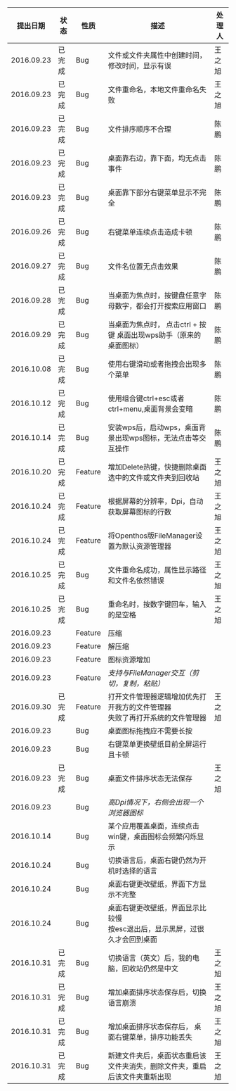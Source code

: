 |提出日期|状态|性质|描述|处理人|
|----|----|----|----|----|
|2016.09.23|已完成|Bug|文件或文件夹属性中创建时间，修改时间，显示有误|王之旭|
|2016.09.23|已完成|Bug|文件重命名，本地文件重命名失败|王之旭|
|2016.09.23|已完成|Bug|文件排序顺序不合理|陈鹏|
|2016.09.23|已完成|Bug|桌面靠右边，靠下面，均无点击事件|陈鹏|
|2016.09.23|已完成|Bug|桌面靠下部分右键菜单显示不完全|陈鹏|
|2016.09.26|已完成|Bug|右键菜单连续点击造成卡顿|陈鹏|
|2016.09.27|已完成|Bug|文件名位置无点击效果|陈鹏|
|2016.09.28|已完成|Bug|当桌面为焦点时，按键盘任意字母数字，都会打开搜索应用窗口|陈鹏|
|2016.09.29|已完成|Bug|当桌面为焦点时， 点击ctrl + 按键 桌面出现wps助手（原来的桌面图标）|陈鹏|
|2016.10.08|已完成|Bug|使用右键滑动或者拖拽会出现多个菜单|陈鹏|
|2016.10.12|已完成|Bug|使用组合键ctrl+esc或者ctrl+menu,桌面背景会变暗|陈鹏|
|2016.10.14|已完成|Bug|安装wps后，启动wps，桌面背景出现wps图标，无法点击等交互操作|陈鹏|
|2016.10.20|已完成|Feature|增加Delete热键，快捷删除桌面选中的文件或文件夹到回收站|王之旭|
|2016.10.24|已完成|Feature|根据屏幕的分辨率，Dpi，自动获取屏幕图标的行数|王之旭|
|2016.10.24|已完成|Feature|将Openthos版FileManager设置为默认资源管理器|王之旭|
|2016.10.25|已完成|Bug|文件重命名成功，属性显示路径和文件名依然错误|王之旭|
|2016.10.25|已完成|Bug|重命名时，按数字键回车，输入的是空格|王之旭|
|2016.09.23||Feature|压缩||
|2016.09.23||Feature|解压缩||
|2016.09.23||Feature|图标资源增加||
|2016.09.23||Feature|*支持与FileManager交互（剪切，复制，粘贴）*||
|2016.09.30|已完成|Feature|打开文件管理器逻辑增加优先打开我方的文件管理器<br />失败了再打开系统的文件管理器|王之旭|
|2016.09.23||Bug|桌面图标拖拽应不需要长按||
|2016.09.23||Bug|右键菜单更换壁纸目前全屏运行且卡顿||
|2016.09.23|已完成|Bug|桌面文件排序状态无法保存|王之旭|
|2016.09.23||Bug|*高Dpi情况下，右侧会出现一个浏览器图标*||
|2016.10.14||Bug|某个应用覆盖桌面，连续点击win键，桌面图标会频繁闪烁显示||
|2016.10.24||Bug|切换语言后，桌面右键仍然为开机时选择的语言||
|2016.10.24||Bug|桌面右键更改壁纸，界面下方显示不完整||
|2016.10.24||Bug|桌面右键更改壁纸，界面显示比较慢<br />按esc退出后，显示黑屏，过很久才会回到桌面||
|2016.10.31|已完成|Bug|切换语言（英文）后，我的电脑，回收站仍然是中文|王之旭|
|2016.10.31|已完成|Bug|增加桌面排序状态保存后，切换语言崩溃|王之旭|
|2016.10.31|已完成|Bug|增加桌面排序状态保存后， 桌面右键菜单，排序功能丢失|王之旭|
|2016.10.31|已完成|Bug|新建文件夹后，桌面状态重启该文件夹消失，删除文件夹，重启后该文件夹重新出现|王之旭|



